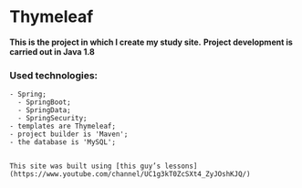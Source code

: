 # Thymeleaf

**This is the project in which I create my study site.**
**Project development is carried out in Java 1.8**

### Used technologies:
    - Spring;
      - SpringBoot;
      - SpringData;
      - SpringSecurity;
    - templates are Thymeleaf;
    - project builder is 'Maven';
    - the database is 'MySQL';


    This site was built using [this guy’s lessons] (https://www.youtube.com/channel/UC1g3kT0ZcSXt4_ZyJOshKJQ/)
